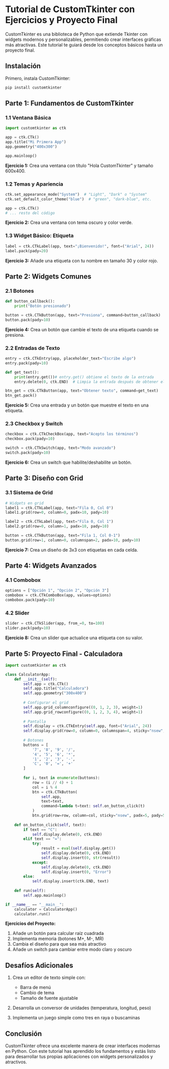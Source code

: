# Tutorial de CustomTkinter con Ejercicios y Proyecto Final

CustomTkinter es una biblioteca de Python que extiende Tkinter con widgets modernos y personalizables, permitiendo crear interfaces gráficas más atractivas. Este tutorial te guiará desde los conceptos básicos hasta un proyecto final.

## Instalación

Primero, instala CustomTkinter:

```bash
pip install customtkinter
```

## Parte 1: Fundamentos de CustomTkinter

### 1.1 Ventana Básica

```python
import customtkinter as ctk

app = ctk.CTk()
app.title("Mi Primera App")
app.geometry("400x300")

app.mainloop()
```

**Ejercicio 1:** Crea una ventana con título "Hola CustomTkinter" y tamaño 600x400.

### 1.2 Temas y Apariencia

```python
ctk.set_appearance_mode("System")  # "Light", "Dark" o "System"
ctk.set_default_color_theme("blue")  # "green", "dark-blue", etc.

app = ctk.CTk()
# ... resto del código
```

**Ejercicio 2:** Crea una ventana con tema oscuro y color verde.

### 1.3 Widget Básico: Etiqueta

```python
label = ctk.CTkLabel(app, text="¡Bienvenido!", font=("Arial", 24))
label.pack(pady=20)
```

**Ejercicio 3:** Añade una etiqueta con tu nombre en tamaño 30 y color rojo.

## Parte 2: Widgets Comunes

### 2.1 Botones

```python
def button_callback():
    print("Botón presionado")

button = ctk.CTkButton(app, text="Presiona", command=button_callback)
button.pack(pady=10)
```

**Ejercicio 4:** Crea un botón que cambie el texto de una etiqueta cuando se presiona.

### 2.2 Entradas de Texto

```python
entry = ctk.CTkEntry(app, placeholder_text="Escribe algo")
entry.pack(pady=10)

def get_text():
    print(entry.get())# entry.get() obtiene el texto de la entrada
    entry.delete(0, ctk.END)  # Limpia la entrada después de obtener el texto

btn_get = ctk.CTkButton(app, text="Obtener texto", command=get_text)
btn_get.pack()
```

**Ejercicio 5:** Crea una entrada y un botón que muestre el texto en una etiqueta.

### 2.3 Checkbox y Switch

```python
checkbox = ctk.CTkCheckBox(app, text="Acepto los términos")
checkbox.pack(pady=10)

switch = ctk.CTkSwitch(app, text="Modo avanzado")
switch.pack(pady=10)
```

**Ejercicio 6:** Crea un switch que habilite/deshabilite un botón.

## Parte 3: Diseño con Grid

### 3.1 Sistema de Grid

```python
# Widgets en grid
label1 = ctk.CTkLabel(app, text="Fila 0, Col 0")
label1.grid(row=0, column=0, padx=10, pady=10)

label2 = ctk.CTkLabel(app, text="Fila 0, Col 1")
label2.grid(row=0, column=1, padx=10, pady=10)

button = ctk.CTkButton(app, text="Fila 1, Col 0-1")
button.grid(row=1, column=0, columnspan=2, padx=10, pady=10)
```

**Ejercicio 7:** Crea un diseño de 3x3 con etiquetas en cada celda.

## Parte 4: Widgets Avanzados

### 4.1 Combobox

```python
options = ["Opción 1", "Opción 2", "Opción 3"]
combobox = ctk.CTkComboBox(app, values=options)
combobox.pack(pady=10)
```

### 4.2 Slider

```python
slider = ctk.CTkSlider(app, from_=0, to=100)
slider.pack(pady=10)
```

**Ejercicio 8:** Crea un slider que actualice una etiqueta con su valor.

## Parte 5: Proyecto Final - Calculadora

```python
import customtkinter as ctk

class CalculatorApp:
    def __init__(self):
        self.app = ctk.CTk()
        self.app.title("Calculadora")
        self.app.geometry("300x400")
        
        # Configurar el grid
        self.app.grid_columnconfigure((0, 1, 2, 3), weight=1)
        self.app.grid_rowconfigure((0, 1, 2, 3, 4), weight=1)
        
        # Pantalla
        self.display = ctk.CTkEntry(self.app, font=("Arial", 24))
        self.display.grid(row=0, column=0, columnspan=4, sticky="nsew", padx=10, pady=10)
        
        # Botones
        buttons = [
            '7', '8', '9', '/',
            '4', '5', '6', '*',
            '1', '2', '3', '-',
            'C', '0', '=', '+'
        ]
        
        for i, text in enumerate(buttons):
            row = (i // 4) + 1
            col = i % 4
            btn = ctk.CTkButton(
                self.app, 
                text=text, 
                command=lambda t=text: self.on_button_click(t)
            )
            btn.grid(row=row, column=col, sticky="nsew", padx=5, pady=5)
    
    def on_button_click(self, text):
        if text == "C":
            self.display.delete(0, ctk.END)
        elif text == "=":
            try:
                result = eval(self.display.get())
                self.display.delete(0, ctk.END)
                self.display.insert(0, str(result))
            except:
                self.display.delete(0, ctk.END)
                self.display.insert(0, "Error")
        else:
            self.display.insert(ctk.END, text)
    
    def run(self):
        self.app.mainloop()

if __name__ == "__main__":
    calculator = CalculatorApp()
    calculator.run()
```

**Ejercicios del Proyecto:**
1. Añade un botón para calcular raíz cuadrada
2. Implementa memoria (botones M+, M-, MR)
3. Cambia el diseño para que sea más atractivo
4. Añade un switch para cambiar entre modo claro y oscuro

## Desafíos Adicionales

1. Crea un editor de texto simple con:
   - Barra de menú
   - Cambio de tema
   - Tamaño de fuente ajustable

2. Desarrolla un conversor de unidades (temperatura, longitud, peso)

3. Implementa un juego simple como tres en raya o buscaminas

## Conclusión

CustomTkinter ofrece una excelente manera de crear interfaces modernas en Python. Con este tutorial has aprendido los fundamentos y estás listo para desarrollar tus propias aplicaciones con widgets personalizados y atractivos.

